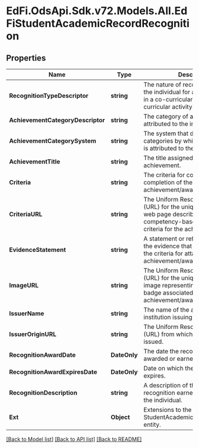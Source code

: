 # EdFi.OdsApi.Sdk.v72.Models.All.EdFiStudentAcademicRecordRecognition

## Properties

Name | Type | Description | Notes
------------ | ------------- | ------------- | -------------
**RecognitionTypeDescriptor** | **string** | The nature of recognition given to the individual for accomplishments in a co-curricular, or extra-curricular activity. | 
**AchievementCategoryDescriptor** | **string** | The category of achievement attributed to the individual. | [optional] 
**AchievementCategorySystem** | **string** | The system that defines the categories by which an achievement is attributed to the individual. | [optional] 
**AchievementTitle** | **string** | The title assigned to the achievement. | [optional] 
**Criteria** | **string** | The criteria for competency-based completion of the achievement/award. | [optional] 
**CriteriaURL** | **string** | The Uniform Resource Locator (URL) for the unique address of a web page describing the competency-based completion criteria for the achievement/award. | [optional] 
**EvidenceStatement** | **string** | A statement or reference describing the evidence that the individual met the criteria for attainment of the achievement/award. | [optional] 
**ImageURL** | **string** | The Uniform Resource Locator (URL) for the unique address of an image representing an award or badge associated with the achievement/award. | [optional] 
**IssuerName** | **string** | The name of the agent, entity, or institution issuing the element. | [optional] 
**IssuerOriginURL** | **string** | The Uniform Resource Locator (URL) from which the award was issued. | [optional] 
**RecognitionAwardDate** | **DateOnly** | The date the recognition was awarded or earned. | [optional] 
**RecognitionAwardExpiresDate** | **DateOnly** | Date on which the recognition expires. | [optional] 
**RecognitionDescription** | **string** | A description of the type of recognition earned by or awarded to the individual. | [optional] 
**Ext** | **Object** | Extensions to the StudentAcademicRecordRecognition entity. | [optional] 

[[Back to Model list]](../../README.md#documentation-for-models) [[Back to API list]](../../README.md#documentation-for-api-endpoints) [[Back to README]](../../README.md)

